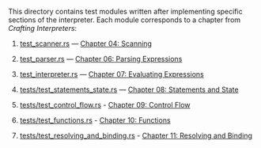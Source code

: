 <!--
Date Created: 19/07/2025.
-->

This directory contains test modules written after implementing specific sections of the interpreter. Each module corresponds to a chapter from *Crafting Interpreters*:

1. [test_scanner.rs](https://github.com/behai-nguyen/rlox/blob/main/tests/test_scanner.rs) — [Chapter 04: Scanning](https://craftinginterpreters.com/scanning.html)

2. [test_parser.rs](https://github.com/behai-nguyen/rlox/blob/main/tests/test_parser.rs) — [Chapter 06: Parsing Expressions](https://craftinginterpreters.com/parsing-expressions.html)

3. [test_interpreter.rs](https://github.com/behai-nguyen/rlox/blob/main/tests/test_interpreter.rs) — [Chapter 07: Evaluating Expressions](https://craftinginterpreters.com/evaluating-expressions.html)

4. [tests/test_statements_state.rs](https://github.com/behai-nguyen/rlox/blob/main/tests/test_statements_state.rs) — [Chapter 08: Statements and State](https://craftinginterpreters.com/statements-and-state.html)

5. [tests/test_control_flow.rs](https://github.com/behai-nguyen/rlox/blob/main/tests/test_control_flow.rs) - [Chapter 09: Control Flow](https://craftinginterpreters.com/control-flow.html)

6. [tests/test_functions.rs](https://github.com/behai-nguyen/rlox/blob/main/tests/test_functions.rs) - [Chapter 10: Functions](https://craftinginterpreters.com/functions.html)

7. [tests/test_resolving_and_binding.rs](https://github.com/behai-nguyen/rlox/blob/main/tests/test_resolving_and_binding.rs) - [Chapter 11: Resolving and Binding](https://craftinginterpreters.com/resolving-and-binding.html)